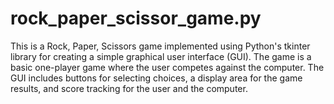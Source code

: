 # rock_paper_scissor_game.py
This is a Rock, Paper, Scissors game implemented using Python's tkinter library for creating a simple graphical user interface (GUI). The game is a basic one-player game where the user competes against the computer. The GUI includes buttons for selecting choices, a display area for the game results, and score tracking for the user and the computer.
